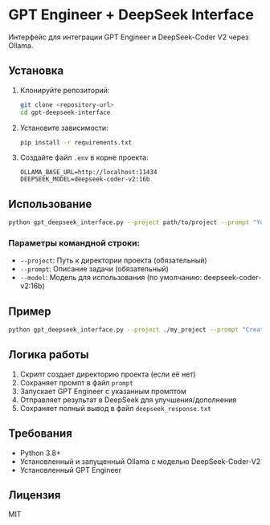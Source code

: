 # GPT Engineer + DeepSeek Interface

Интерфейс для интеграции GPT Engineer и DeepSeek-Coder V2 через Ollama.

## Установка

1. Клонируйте репозиторий:
   ```bash
   git clone <repository-url>
   cd gpt-deepseek-interface
   ```

2. Установите зависимости:
   ```bash
   pip install -r requirements.txt
   ```

3. Создайте файл `.env` в корне проекта:
   ```
   OLLAMA_BASE_URL=http://localhost:11434
   DEEPSEEK_MODEL=deepseek-coder-v2:16b
   ```

## Использование

```bash
python gpt_deepseek_interface.py --project path/to/project --prompt "Your task description here"
```

### Параметры командной строки:
- `--project`: Путь к директории проекта (обязательный)
- `--prompt`: Описание задачи (обязательный)
- `--model`: Модель для использования (по умолчанию: deepseek-coder-v2:16b)

## Пример

```bash
python gpt_deepseek_interface.py --project ./my_project --prompt "Create a simple web server with FastAPI"
```

## Логика работы

1. Скрипт создает директорию проекта (если её нет)
2. Сохраняет промпт в файл `prompt`
3. Запускает GPT Engineer с указанным промптом
4. Отправляет результат в DeepSeek для улучшения/дополнения
5. Сохраняет полный вывод в файл `deepseek_response.txt`

## Требования

- Python 3.8+
- Установленный и запущенный Ollama с моделью DeepSeek-Coder-V2
- Установленный GPT Engineer

## Лицензия

MIT
